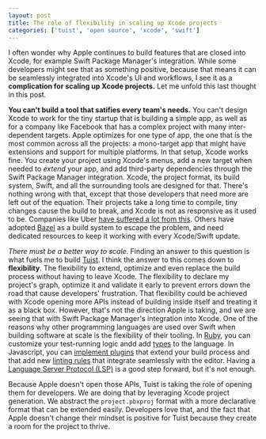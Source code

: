 ```yaml
---
layout: post
title: The role of flexibility in scaling up Xcode projects
categories: ['tuist', 'open source', 'xcode', 'swift']
---
```


I often wonder why Apple continues to build features that are closed into Xcode,
for example Swift Package Manager's integration.
While some developers might see that as something positive,
because that means it can be seamlessly integrated into Xcode's UI and workflows,
I see it as a **complication for scaling up Xcode projects.**
Let me unfold this last thought in this post.

**You can't build a tool that satifies every team's needs.**
You can't design Xcode to work for the tiny startup that is building a simple app,
as well as for a company like Facebook that has a complex project with many inter-dependent targets.
Apple optimizes for one type of app,
the one that is the most common across all the projects:
a mono-target app that might have extensions and support for multiple platforms.
In that setup, Xcode works fine.
You create your project using Xcode's menus,
add a new target when needed to _extend_ your app,
and add third-party dependencies through the Swift Package Manager integration.
Xcode, the project format, its build system, Swift, and all the surrounding tools are designed for that.
There's nothing wrong with that,
except that those developers that need more are left out of the equation.
Their projects take a long time to compile,
tiny changes cause the build to break,
and Xcode is not as responsive as it used to be.
Companies like Uber [have suffered a lot from this](https://twitter.com/StanTwinB/status/1336890442768547845).
Others have adopted [Bazel](https://bazel.build/) as a build system to escape the problem,
and need dedicated resources to keep it working with every Xcode/Swift update.

_There must be a better way to scale_.
Finding an answer to this question is what fuels me to build [Tuist](https://tuist.io).
I think the answer to this comes down to **flexibility**.
The flexibility to extend, optimize and even replace the build process without having to leave Xcode.
The flexibility to declare my project's graph, optimize it and validate it early to prevent errors down the road that cause developers' frustration.
That flexibility could be achieved with Xcode opening more APIs instead of building inside itself and treating it as a black box.
However, that's not the direction Apple is taking, and we are seeing that with Swift Package Manager's integration into Xcode.
One of the reasons why other programming languages are used over Swift when building software at scale is the flexibility of their tooling.
In [Ruby](https://www.ruby-lang.org/en/), you can customize your test-running logic andd add [types](https://sorbet.org/) to the language. In Javascript, you can [implement plugins](https://esbuild.github.io/plugins/) that extend your build process and that add new [linting rules](https://eslint.org/docs/developer-guide/working-with-plugins) that integrate seamlessly with the editor.
Having a [Language Server Protocol (LSP)](https://nshipster.com/vscode/) is a good step forward, but it's not enough.

Because Apple doesn't open those APIs, Tuist is taking the role of opening them for developers.
We are doing that by leveraging Xcode project generation.
We abstract the `project.pbxproj` format with a more declarative format that can be extended easily.
Developers love that,
and the fact that Apple doesn't change their mindset is positive for Tuist because they create a room for the project to thrive.

